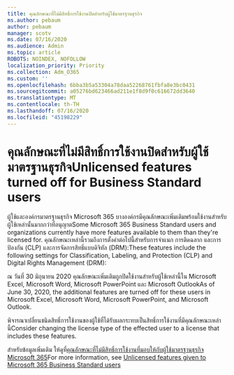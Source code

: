 ```yaml
---
title: คุณลักษณะที่ไม่มีสิทธิ์การใช้งานปิดสําหรับผู้ใช้มาตรฐานธุรกิจ
ms.author: pebaum
author: pebaum
manager: scotv
ms.date: 07/16/2020
ms.audience: Admin
ms.topic: article
ROBOTS: NOINDEX, NOFOLLOW
localization_priority: Priority
ms.collection: Adm_O365
ms.custom: ''
ms.openlocfilehash: 6bba3b5a53304a78daa52268761fbfa8e3bc0431
ms.sourcegitcommit: a05276bd623466ad211e1f8d9f0c616672dd3640
ms.translationtype: MT
ms.contentlocale: th-TH
ms.lasthandoff: 07/16/2020
ms.locfileid: "45198229"
---
```

# <a name="unlicensed-features-turned-off-for-business-standard-users"></a><span data-ttu-id="fb562-102">คุณลักษณะที่ไม่มีสิทธิ์การใช้งานปิดสําหรับผู้ใช้มาตรฐานธุรกิจ</span><span class="sxs-lookup"><span data-stu-id="fb562-102">Unlicensed features turned off for Business Standard users</span></span>

<span data-ttu-id="fb562-103">ผู้ใช้และองค์กรมาตรฐานธุรกิจ Microsoft 365 บางองค์กรมีคุณลักษณะเพิ่มเติมพร้อมใช้งานสําหรับผู้ใช้เหล่านั้นมากกว่าที่อนุญาต</span><span class="sxs-lookup"><span data-stu-id="fb562-103">Some Microsoft 365 Business Standard users and organizations currently have more features available to them than they're licensed for.</span></span> <span data-ttu-id="fb562-104">คุณลักษณะเหล่านี้รวมถึงการตั้งค่าต่อไปนี้สําหรับการจําแนก การติดฉลาก และการป้องกัน (CLP) และการจัดการสิทธิ์แบบดิจิทัล (DRM):</span><span class="sxs-lookup"><span data-stu-id="fb562-104">These features include the following settings for Classification, Labeling, and Protection (CLP) and Digital Rights Management (DRM):</span></span>
    
<span data-ttu-id="fb562-105">ณ วันที่ 30 มิถุนายน 2020 คุณลักษณะเพิ่มเติมถูกปิดใช้งานสําหรับผู้ใช้เหล่านี้ใน Microsoft Excel, Microsoft Word, Microsoft PowerPoint และ Microsoft Outlook</span><span class="sxs-lookup"><span data-stu-id="fb562-105">As of June 30, 2020, the additional features are turned off for these users in Microsoft Excel, Microsoft Word, Microsoft PowerPoint, and Microsoft Outlook.</span></span>

<span data-ttu-id="fb562-106">พิจารณาเปลี่ยนชนิดสิทธิ์การใช้งานของผู้ใช้ที่ได้รับผลกระทบเป็นสิทธิ์การใช้งานที่มีคุณลักษณะเหล่านี้</span><span class="sxs-lookup"><span data-stu-id="fb562-106">Consider changing the license type of the effected user to a license that includes these features.</span></span> 

<span data-ttu-id="fb562-107">สําหรับข้อมูลเพิ่มเติม ให้ดูที่[คุณลักษณะที่ไม่มีสิทธิ์การใช้งานที่มอบให้กับผู้ใช้มาตรฐานธุรกิจ Microsoft 365](https://support.microsoft.com/help/4568654/extra-features-to-be-turned-off-for-microsoft-365-business-standard?preview)</span><span class="sxs-lookup"><span data-stu-id="fb562-107">For more information, see [Unlicensed features given to Microsoft 365 Business Standard users](https://support.microsoft.com/help/4568654/extra-features-to-be-turned-off-for-microsoft-365-business-standard?preview)</span></span>